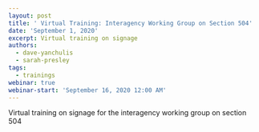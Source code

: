 ```yaml
---
layout: post
title: ' Virtual Training: Interagency Working Group on Section 504'
date: 'September 1, 2020'
excerpt: Virtual training on signage
authors:
  - dave-yanchulis
  - sarah-presley
tags:
  - trainings
webinar: true
webinar-start: 'September 16, 2020 12:00 AM'
---
```

Virtual training on signage for the interagency working group on section 504
